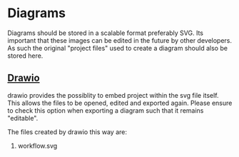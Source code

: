 # Diagrams
Diagrams should be stored in a scalable format preferably SVG.
Its important that these images can be edited in the future by other developers.
As such the original "project files" used to create a diagram should also be stored here.

## [Drawio](https://www.draw.io/)
drawio provides the possiblity to embed project within the svg file itself.
This allows the files to be opened, edited and exported again. 
Please ensure to check this option when exporting a diagram such that it remains "editable".

The files created by drawio this way are:
1. workflow.svg
